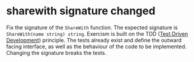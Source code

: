 # sharewith signature changed

Fix the signature of the `ShareWith` function. The expected signature is `ShareWith(name string) string`.
Exercism is built on the TDD ([Test Driven Development](http://testfirst.org/about#tdd)) principle.
The tests already exist and define the outward facing interface, as well as the behaviour of the code to be implemented.
Changing the signature breaks the tests.
